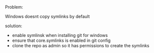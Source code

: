 Problem:

Windows doesnt copy symlinks by default

solution:
- enable symlinsk when installing git for windows
- ensure that core.symlinks is enabled in git config
- clone the repo as admin so it has permissions to create the symlinks
